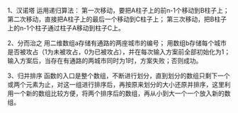 1、汉诺塔
运用递归算法：
第一次移动，要把A柱子上的前n-1个移动到B柱子上；
第二次移动，直接把A柱子上的最后一个移动到C柱子上；
第三次移动，把B柱子上的n-1个柱子通过柱子A移动到柱子C上。

2、分而治之
用二维数组a存储有通路的两座城市的编号；
用数组b存储每个城市是否被攻占（1为未被攻占，0为已被攻占），并在每次输入方案前全部初始化为1；
输入方案后，当存在有通路的两城市同时为1时，方案失败；否则成功。

3、归并排序
函数的入口是整个数组，不断进行划分，直到划分的数组只剩下一个或两个元素为止，对这一组进行排序后，再按原来划分的大小还原并排序，这里利用一个新的数组比较方便，将两个排序后的数组，再从小到大一个一个放入新的数组。


